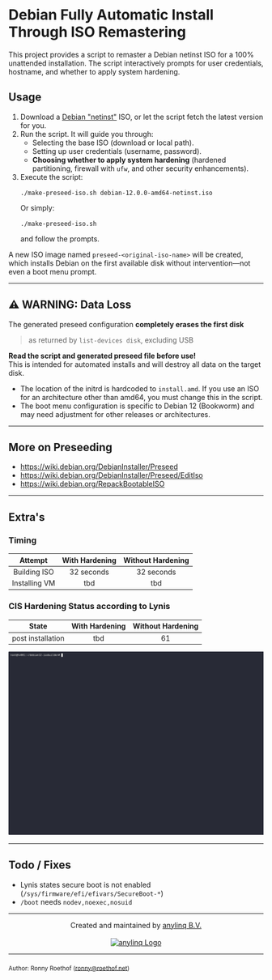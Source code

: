 # Debian Fully Automatic Install Through ISO Remastering

This project provides a script to remaster a Debian netinst ISO for a 100% unattended installation. The script interactively prompts for user credentials, hostname, and whether to apply system hardening.

## Usage

1. Download a [Debian "netinst"](https://www.debian.org/CD/netinst/) ISO, or let the script fetch the latest version for you.
2. Run the script. It will guide you through:
    - Selecting the base ISO (download or local path).
    - Setting up user credentials (username, password).
    - **Choosing whether to apply system hardening** (hardened partitioning, firewall with `ufw`, and other security enhancements).
3. Execute the script:
   ```
   ./make-preseed-iso.sh debian-12.0.0-amd64-netinst.iso
   ```
   Or simply:
   ```
   ./make-preseed-iso.sh
   ```
   and follow the prompts.

A new ISO image named `preseed-<original-iso-name>` will be created, which installs Debian on the first available disk without intervention—not even a boot menu prompt.

---

## ⚠️ WARNING: Data Loss

The generated preseed configuration **completely erases the first disk**  
> as returned by `list-devices disk`, excluding USB

**Read the script and generated preseed file before use!**  
This is intended for automated installs and will destroy all data on the target disk.

- The location of the initrd is hardcoded to `install.amd`. If you use an ISO for an architecture other than amd64, you must change this in the script.
- The boot menu configuration is specific to Debian 12 (Bookworm) and may need adjustment for other releases or architectures.

---

## More on Preseeding

- https://wiki.debian.org/DebianInstaller/Preseed
- https://wiki.debian.org/DebianInstaller/Preseed/EditIso
- https://wiki.debian.org/RepackBootableISO

---

## Extra's

### Timing

| Attempt         | With Hardening | Without Hardening |
| :-------------: | :------------: | :---------------: |
| Building ISO    | 32 seconds     | 32 seconds        |
| Installing VM   | tbd            | tbd               |

### CIS Hardening Status according to Lynis

| State             | With Hardening | Without Hardening |
| :---------------: | :------------: | :---------------: |
| post installation | tbd            | 61                |

![Demo of script](.github/images/719057.gif)

---

## Todo / Fixes

- Lynis states secure boot is not enabled (`/sys/firmware/efi/efivars/SecureBoot-*`)
- `/boot` needs `nodev,noexec,nosuid`

---

<div align="center">
Created and maintained by <a href="https://www.anylinq.com">anylinq B.V.</a><br/><br/>
<a href="https://www.anylinq.com"><img src="https://anylinq.com/hubfs/AnyLinQ%20transparant.png" width="120" alt="anylinq Logo"/></a>
</div>

---

<sub>Author: Ronny Roethof (<a href="mailto:ronny@roethof.net">ronny@roethof.net</a>)</sub>
